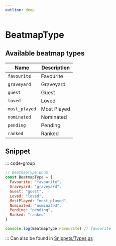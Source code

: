 ```yaml
---
outline: deep
---
```


# BeatmapType

## Available beatmap types

| Name          | Description |
| ------------- | ----------- |
| `favourite`   | Favourite   |
| `graveyard`   | Graveyard   |
| `guest`       | Guest       |
| `loved`       | Loved       |
| `most_played` | Most Played |
| `nominated`   | Nominated   |
| `pending`     | Pending     |
| `ranked`      | Ranked      |

## Snippet

::: code-group

```js [enum.gs]
// BeatmapType Enum
const BeatmapType = {
  Favourite: "favourite",
  Graveyard: "graveyard",
  Guest: "guest",
  Loved: "loved",
  MostPlayed: "most_played",
  Nominated: "nominated",
  Pending: "pending",
  Ranked: "ranked"
}

console.log(BeatmapType.Favourite) // favourite
```

:::
Can also be found in [Snippets/Types.gs](../../../snippets/snippets/types)